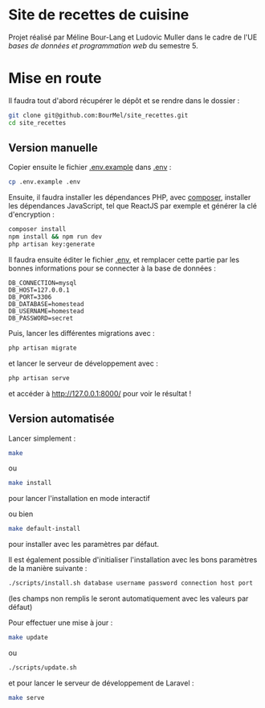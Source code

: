 Site de recettes de cuisine
===========================

Projet réalisé par Méline Bour-Lang et Ludovic Muller dans le cadre de
l'UE *bases de données et programmation web* du semestre 5.

# Mise en route

Il faudra tout d'abord récupérer le dépôt et se rendre dans le dossier :

```sh
git clone git@github.com:BourMel/site_recettes.git
cd site_recettes
```

## Version manuelle

Copier ensuite le fichier [.env.example](/.env.example) dans [.env](/.env) :

```sh
cp .env.example .env
```

Ensuite, il faudra installer les dépendances PHP, avec
[composer](https://getcomposer.org/), installer les dépendances JavaScript, tel
que ReactJS par exemple et générer la clé d'encryption :

```sh
composer install
npm install && npm run dev
php artisan key:generate
```


Il faudra ensuite éditer le fichier [.env](/.env), et remplacer cette partie
par les bonnes informations pour se connecter à la base de données :

```
DB_CONNECTION=mysql
DB_HOST=127.0.0.1
DB_PORT=3306
DB_DATABASE=homestead
DB_USERNAME=homestead
DB_PASSWORD=secret
```

Puis, lancer les différentes migrations avec :

```sh
php artisan migrate
```

et lancer le serveur de développement avec :

```sh
php artisan serve
```

et accéder à http://127.0.0.1:8000/ pour voir le résultat !

## Version automatisée

Lancer simplement :

```sh
make
```

ou

```sh
make install
```

pour lancer l'installation en mode interactif

ou bien

```sh
make default-install
```

pour installer avec les paramètres par défaut.

Il est également possible d'initialiser l'installation avec les bons
paramètres de la manière suivante :

```sh
./scripts/install.sh database username password connection host port
```

(les champs non remplis le seront automatiquement avec les valeurs par défaut)

Pour effectuer une mise à jour :

```sh
make update
```

ou

```sh
./scripts/update.sh
```

et pour lancer le serveur de développement de Laravel :

```sh
make serve
```
